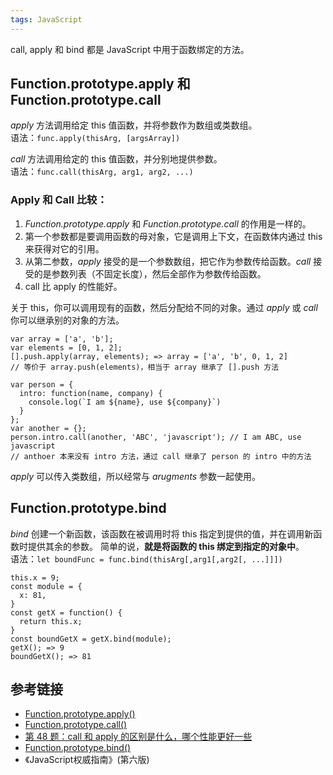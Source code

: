 ```yaml
---
tags: JavaScript
---
```

call, apply 和 bind 都是 JavaScript 中用于函数绑定的方法。

## Function.prototype.apply 和 Function.prototype.call
*apply* 方法调用给定 this 值函数，并将参数作为数组或类数组。  
语法：`func.apply(thisArg, [argsArray])`

*call* 方法调用给定的 this 值函数，并分别地提供参数。  
语法：`func.call(thisArg, arg1, arg2, ...)`

### Apply 和 Call 比较：
1. *Function.prototype.apply* 和 *Function.prototype.call* 的作用是一样的。
2. 第一个参数都是要调用函数的母对象，它是调用上下文，在函数体内通过 this 来获得对它的引用。
3. 从第二参数，*apply* 接受的是一个参数数组，把它作为参数传给函数。*call* 接受的是参数列表（不固定长度），然后全部作为参数传给函数。
4. call 比 apply 的性能好。

关于 this，你可以调用现有的函数，然后分配给不同的对象。通过 *apply* 或 *call* 你可以继承别的对象的方法。
```
var array = ['a', 'b'];
var elements = [0, 1, 2];
[].push.apply(array, elements); => array = ['a', 'b', 0, 1, 2]
// 等价于 array.push(elements)，相当于 array 继承了 [].push 方法
```
```
var person = {
  intro: function(name, company) {
    console.log(`I am ${name}, use ${company}`)
  }
};
var another = {};
person.intro.call(another, 'ABC', 'javascript'); // I am ABC, use javascript
// anthoer 本来没有 intro 方法，通过 call 继承了 person 的 intro 中的方法
```
*apply* 可以传入类数组，所以经常与 *arugments* 参数一起使用。

## Function.prototype.bind
*bind* 创建一个新函数，该函数在被调用时将 this 指定到提供的值，并在调用新函数时提供其余的参数。 简单的说，**就是将函数的 this 绑定到指定的对象中**。  
语法：`let boundFunc = func.bind(thisArg[,arg1[,arg2[, ...]]])`

```
this.x = 9;
const module = {
  x: 81, 	
}
const getX = function() {
  return this.x;
}
const boundGetX = getX.bind(module);
getX(); => 9
boundGetX(); => 81
```

## 参考链接
- [Function.prototype.apply()](https://developer.mozilla.org/en-US/docs/Web/JavaScript/Reference/Global_Objects/Function/apply)
- [Function.prototype.call()](https://developer.mozilla.org/en-US/docs/Web/JavaScript/Reference/Global_Objects/Function/call)
- [第 48 题：call 和 apply 的区别是什么，哪个性能更好一些](https://github.com/Advanced-Frontend/Daily-Interview-Question/issues/84)
- [Function.prototype.bind()](https://developer.mozilla.org/en-US/docs/Web/JavaScript/Reference/Global_Objects/Function/bind)
- 《JavaScript权威指南》(第六版)